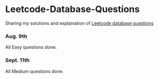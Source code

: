 # Leetcode-Database-Questions

Sharing my solutions and explaination of [Leetcode database questions](https://leetcode.com/problemset/database/)

### Aug. 9th 
All Easy questions done.

### Sept. 11th
All Medium questions done.
